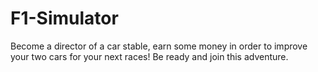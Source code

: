 # F1-Simulator

Become a director of a car stable, earn some money in order to improve your two cars for your next races! Be ready and join this adventure. 
